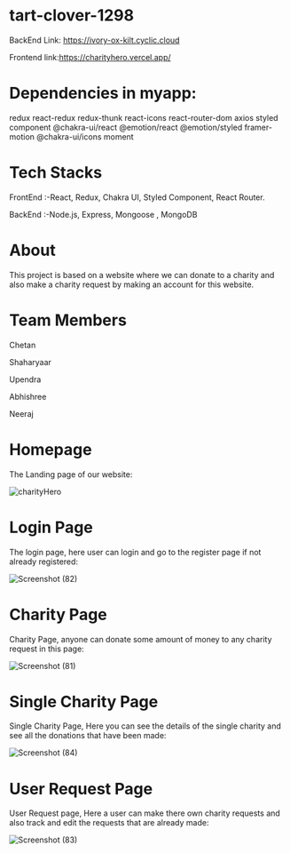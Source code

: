 # tart-clover-1298

BackEnd Link:
https://ivory-ox-kilt.cyclic.cloud

Frontend link:https://charityhero.vercel.app/

# Dependencies in myapp:

redux 
react-redux 
redux-thunk 
react-icons 
react-router-dom
axios
styled component
@chakra-ui/react @emotion/react @emotion/styled framer-motion
 @chakra-ui/icons
 moment

 # Tech Stacks

 FrontEnd :-React, Redux, Chakra UI, Styled Component, React Router.

 BackEnd :-Node.js, Express, Mongoose , MongoDB  

# About
This project is based on a website where we can donate to a charity and also make a charity request by making an account for this website.

# Team Members

Chetan

Shaharyaar

Upendra

Abhishree

Neeraj

# Homepage 

The Landing page of our website:

![charityHero](https://github.com/neo1710/tart-clover-1298/assets/115460455/80093750-63f4-4fb1-b3f5-59e86c384c03)

# Login Page

The login page, here user can login and go to the register page if not already registered:

![Screenshot (82)](https://github.com/neo1710/tart-clover-1298/assets/115460455/960755fb-923c-4d12-85ed-81b7b2169ddc)

# Charity Page

Charity Page, anyone can donate some amount of money to any charity request in this page:

![Screenshot (81)](https://github.com/neo1710/tart-clover-1298/assets/115460455/663ab444-73cd-4ada-94ad-8cfef544ef6a)

# Single Charity Page

Single Charity Page, Here you can see the details of the single charity and see all the donations that have been made:

![Screenshot (84)](https://github.com/neo1710/tart-clover-1298/assets/115460455/6821926b-050e-4ce3-b733-4bfa99cdf40b)

# User Request Page

User Request page, Here a user can make there own charity requests and also track and edit the requests that are already made: 

![Screenshot (83)](https://github.com/neo1710/tart-clover-1298/assets/115460455/e0d4a793-294d-4551-b513-810a90b08926)


